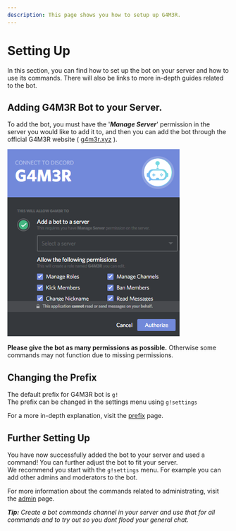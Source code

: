 ```yaml
---
description: This page shows you how to setup up G4M3R.
---
```


# Setting Up

In this section, you can find how to set up the bot on your server and how to use its commands. There will also be links to more in-depth guides related to the bot.

## Adding G4M3R Bot to your Server.

To add the bot, you must have the '_**Manage Server**_' permission in the server you would like to add it to, and then you can add the bot through the official G4M3R website \( [g4m3r.xyz](https://www.g4m3r.xyz/) \).

![](../.gitbook/assets/image%20%2816%29.png)

**Please give the bot as many permissions as possible.** Otherwise some commands may not function due to missing permissions.

## Changing the Prefix

The default prefix for G4M3R bot is `g!`  
The prefix can be changed in the settings menu using `g!settings`

For a more in-depth explanation, visit the [prefix](prefix.md) page.

## Further Setting Up

You have now successfully added the bot to your server and used a command! You can further adjust the bot to fit your server.  
We recommend you start with the `g!settings` menu. For example you can add other admins and moderators to the bot.

For more information about the commands related to administrating, visit the [admin](../commands/admin/) page.

_**Tip:** Create a bot commands channel in your server and use that for all commands and to try out so you dont flood your general chat._

